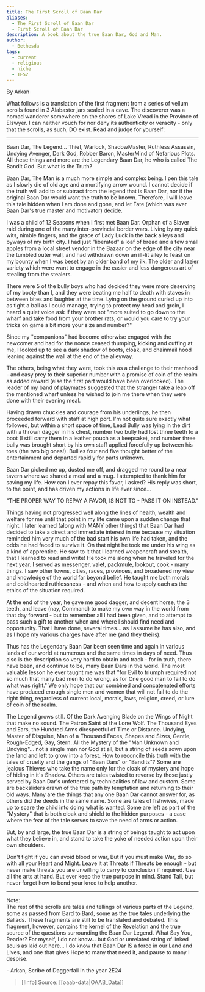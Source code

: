 ```yaml
---
title: The First Scroll of Baan Dar
aliases:
  - The First Scroll of Baan Dar
  - First Scroll of Baan Dar
description: A book about the true Baan Dar, God and Man.
author:
  - Bethesda
tags:
  - current
  - religious
  - niche
  - TES2
---
```

By Arkan

What follows is a translation of the first fragment from a series of vellum scrolls found in 3 Alabaster jars sealed in a cave. The discoverer was a nomad wanderer somewhere on the shores of Lake Vread in the Province of Elswyer. I can neither vouch for nor deny its authenticity or veracity - only that the scrolls, as such, DO exist. Read and judge for yourself:

***
  
Baan Dar, The Legend... Thief, Warlock, ShadowMaster, Ruthless Assassin, Undying Avenger, Dark God, Robber Baron, MasterMind of Nefarious Plots. All these things and more are the Legendary Baan Dar, he who is called The Bandit God. But what is the Truth?  
  
Baan Dar, The Man is a much more simple and complex being. I pen this tale as I slowly die of old age and a mortifying arrow wound. I cannot decide if the truth will add to or subtract from the legend that is Baan Dar, nor if the original Baan Dar would want the truth to be known. Therefore, I will leave this tale hidden when I am done and gone, and let Fate (which was ever Baan Dar's true master and motivator) decide.  
  
I was a child of 12 Seasons when I first met Baan Dar. Orphan of a Slaver raid during one of the many inter-provincial border wars. Living by my quick wits, nimble fingers, and the grace of Lady Luck in the back alleys and byways of my birth city. I had just "liberated" a loaf of bread and a few small apples from a local street vendor in the Bazaar on the edge of the city near the tumbled outer wall, and had withdrawn down an ill-lit alley to feast on my bounty when I was beset by an older band of my ilk. The older and lazier variety which were want to engage in the easier and less dangerous art of stealing from the stealers.  
  
There were 5 of the bully boys who had decided they were more deserving of my booty than I, and they were beating me half to death with staves in between bites and laughter at the time. Lying on the ground curled up into as tight a ball as I could manage, trying to protect my head and groin, I heard a quiet voice ask if they were not "more suited to go down to the wharf and take food from your brother rats, or would you care to try your tricks on game a bit more your size and number?"  
  
Since my "companions" had become otherwise engaged with the newcomer and had for the nonce ceased thumping, kicking and cuffing at me, I looked up to see a dark shadow of boots, cloak, and chainmail hood leaning against the wall at the end of the alleyway.  
  
The others, being what they were, took this as a challenge to their manhood - and easy prey to their superior number with a promise of coin of the realm as added reward (else the first part would have been overlooked). The leader of my band of playmates suggested that the stranger take a leap off the mentioned wharf unless he wished to join me there when they were done with their evening meal.  
  
Having drawn chuckles and courage from his underlings, he then proceeded forward with staff at high port. I'm not quite sure exactly what followed, but within a short space of time, Lead Bully was lying in the dirt with a thrown dagger in his chest, number two bully had lost three teeth to a boot (I still carry them in a leather pouch as a keepsake), and number three bully was brought short by his own staff applied forcefully up between his toes (the two big ones!). Bullies four and five thought better of the entertainment and departed rapidly for parts unknown.  
  
Baan Dar picked me up, dusted me off, and dragged me round to a near tavern where we shared a meal and a mug. I attempted to thank him for saving my life. How can I ever repay this favor, I asked? His reply was short, to the point, and has driven my actions in life ever since...  
  
"THE PROPER WAY TO REPAY A FAVOR, IS NOT TO - PASS IT ON INSTEAD."  
  
Things having not progressed well along the lines of health, wealth and welfare for me until that point in my life came upon a sudden change that night. I later learned (along with MANY other things) that Baan Dar had decided to take a direct and immediate interest in me because my situation reminded him very much of the bad start his own life had taken, and the odds he had faced to survive it. On that night he took me under his wing as a kind of apprentice. He saw to it that I learned weaponcraft and stealth, that I learned to read and write! He took me along when he traveled for the next year. I served as messenger, valet, packmule, lookout, cook - many things. I saw other towns, cities, races, provinces, and broadened my view and knowledge of the world far beyond belief. He taught me both morals and coldhearted ruthlessness - and when and how to apply each as the ethics of the situation required.  
  
At the end of the year, he gave me good dagger, and decent horse, the 3 teeth, and leave (nay, Command) to make my own way in the world from that day forward - but to remember all I had been given, and to attempt to pass such a gift to another when and where I should find need and opportunity. That I have done, several times... as I assume he has also, and as I hope my various charges have after me (and they theirs).  
  
Thus has the Legendary Baan Dar been seen time and again in various lands of our world at numerous and the same times in days of need. Thus also is the description so very hard to obtain and track - for in truth, there have been, and continue to be, many Baan Dars in the world. The most valuable lesson he ever taught me was that "for Evil to triumph required not so much that many bad men to do wrong, as for One good man to fail to do what was right." We only hope that our combined and concatenated efforts have produced enough single men and women that will not fail to do the right thing, regardless of current local, morals, laws, religion, creed, or lure of coin of the realm.  
  
The Legend grows still. Of the Dark Avenging Blade on the Wings of Night that make no sound. The Patron Saint of the Lone Wolf. The Thousand Eyes and Ears, the Hundred Arms direspectful of Time or Distance. Undying, Master of Disguise, Man of a Thousand Faces, Shapes and Sizes, Gentle, Rough-Edged, Gay, Stern. All the Mystery of the "Man Unknown and Undying"... not a single man nor God at all, but a string of seeds sown upon the land and left to grow into a forest. How to reconcile this truth with the tales of cruelty and the gangs of "Baan Dars" or "Bandits"? Some are jealous Thieves who take the name only for the cloak of mystery and hope of hiding in it's Shadow. Others are tales twisted to reverse by those justly served by Baan Dar's unfettered by technicalities of law and custom. Some are backsliders drawn of the true path by temptation and returning to their old ways. Many are the things that any one Baan Dar cannot answer for, as others did the deeds in the same name. Some are tales of fishwives, made up to scare the child into doing what is wanted. Some are left as part of the "Mystery" that is both cloak and shield to the hidden purposes - a case where the fear of the tale serves to save the need of arms or action.  
  
But, by and large, the true Baan Dar is a string of beings taught to act upon what they believe in, and stand to take the yoke of needed action upon their own shoulders.  
  
Don't fight if you can avoid blood or war, But if you must make War, do so with all your Heart and Might. Leave it at Threats if Threats be enough - but never make threats you are unwilling to carry to conclusion if required. Use all the arts at hand. But ever keep the true purpose in mind. Stand Tall, but never forget how to bend your knee to help another.  

***

Note:  
The rest of the scrolls are tales and tellings of various parts of the Legend, some as passed from Bard to Bard, some as the true tales underlying the Ballads. These fragments are still to be translated and debated. This fragment, however, contains the kernel of the Revelation and the true source of the questions surrounding the Baan Dar Legend. What Say You, Reader? For myself, I do not know... but God or unrelated string of linked souls as laid out here... I do know that Baan Dar IS a force in our Land and Lives, and one that gives Hope to many that need it, and pause to many I despise.  
  
\- Arkan, Scribe of Daggerfall in the year 2E24

> [!Info]
> Source: [[oaab-data|OAAB_Data]]